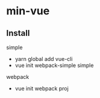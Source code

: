# min-vue

## Install

simple

  * yarn global add vue-cli
  * vue init webpack-simple simple

webpack

  * vue init webpack proj

